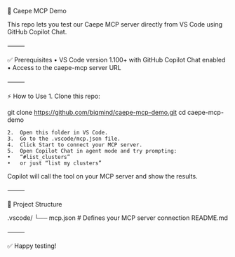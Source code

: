 🧠 Caepe MCP Demo

This repo lets you test our Caepe MCP server directly from VS Code using GitHub Copilot Chat.

⸻

✅ Prerequisites
	•	VS Code version 1.100+ with GitHub Copilot Chat enabled
	•	Access to the caepe-mcp server URL

⸻

⚡ How to Use
	1.	Clone this repo:

git clone https://github.com/biqmind/caepe-mcp-demo.git
cd caepe-mcp-demo


	2.	Open this folder in VS Code.
	3.	Go to the .vscode/mcp.json file.
	4.	Click Start to connect your MCP server.
	5.	Open Copilot Chat in agent mode and try prompting:
	•	“#list_clusters”
	•	or just “list my clusters”
Copilot will call the tool on your MCP server and show the results.

⸻

📂 Project Structure

.vscode/
 └── mcp.json   # Defines your MCP server connection
README.md


⸻

✅ Happy testing!